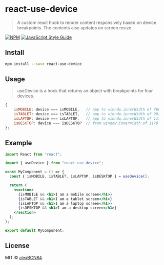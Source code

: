 # react-use-device

> A custom react hook to render content responsively based on device breakpoints. The contents also updates on screen resize.

[![NPM](https://img.shields.io/npm/v/react-use-device.svg)](https://www.npmjs.com/package/react-use-device) [![JavaScript Style Guide](https://img.shields.io/badge/code_style-standard-brightgreen.svg)](https://standardjs.com)

## Install

```bash
npm install --save react-use-device
```

## Usage

> useDevice is a hook that returns an object with breakpoints for four devices.

```jsx
{
    isMOBILE: device === isMOBILE,   // app to winndw.innerWidth of 768px
    isTABLET: device === isTABLET,   // app to winndw.innerWidth of 992px
    isLAPTOP: device === isLAPTOP,   // app to winndw.innerWidth of 1170
    isDESKTOP: device === isDESKTOP  // from window.innerWidth of 1170 up
};
```

## Example

```jsx
import React from "react";

import { useDevice } from "react-use-device";

const MyComponent = () => {
  const { isMOBILE, isTABLET, isLAPTOP, isDESKTOP } = useDevice();

  return (
    <section>
      {isMOBILE && <h1>I am a mobile screen</h1>}
      {isTABLET && <h1>I am a tablet screen</h1>}
      {isLAPTOP && <h1>I am a laptop screen</h1>}
      {isDESKTOP && <h1>I am a desktop screen</h1>}
    </section>
  );
};

export default MyComponent;
```

## License

MIT © [alexBCN84](https://github.com/alexBCN84)
